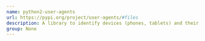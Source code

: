 ```yaml
---
name: python2-user-agents
url: https://pypi.org/project/user-agents/#files
description: A library to identify devices (phones, tablets) and their capabilities by parsing (browser/HTTP) user agent strings.
group: None
---
```

